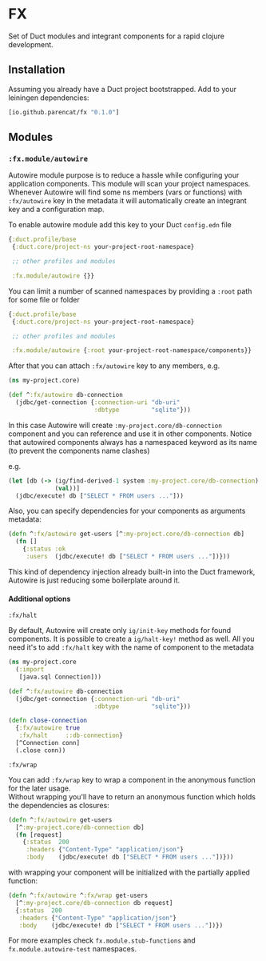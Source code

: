 # FX

Set of Duct modules and integrant components for a rapid clojure development.

## Installation

Assuming you already have a Duct project bootstrapped. 
Add to your leiningen dependencies:

```clojure
[io.github.parencat/fx "0.1.0"]
```

## Modules

### `:fx.module/autowire`

Autowire module purpose is to reduce a hassle while configuring your application components. This module will scan your
project namespaces. Whenever Autowire will find some ns members (vars or functions)
with `:fx/autowire` key in the metadata it will automatically create an integrant key and a configuration map.

To enable autowire module add this key to your Duct `config.edn` file

```clojure
{:duct.profile/base
 {:duct.core/project-ns your-project-root-namespace}

 ;; other profiles and modules

 :fx.module/autowire {}}
```

You can limit a number of scanned namespaces by providing a `:root` path for some file or folder

```clojure
{:duct.profile/base
 {:duct.core/project-ns your-project-root-namespace}

 ;; other profiles and modules

 :fx.module/autowire {:root your-project-root-namespace/components}}
```

After that you can attach `:fx/autowire` key to any members, e.g.

```clojure
(ns my-project.core)

(def ^:fx/autowire db-connection
  (jdbc/get-connection {:connection-uri "db-uri"
                        :dbtype         "sqlite"}))
```

In this case Autowire will create `:my-project.core/db-connection` component and you can reference and use
it in other components. Notice that autowired components always has a namespaced keyword as its name 
(to prevent the components name clashes)

e.g.

```clojure
(let [db (-> (ig/find-derived-1 system :my-project.core/db-connection)
             (val))]
  (jdbc/execute! db ["SELECT * FROM users ..."]))
```

Also, you can specify dependencies for your components as arguments metadata:

```clojure
(defn ^:fx/autowire get-users [^:my-project.core/db-connection db]
  (fn []
    {:status :ok
     :users  (jdbc/execute! db ["SELECT * FROM users ..."])}))
```

This kind of dependency injection already built-in into the Duct framework, 
Autowire is just reducing some boilerplate around it.

#### Additional options

`:fx/halt`

By default, Autowire will create only `ig/init-key` methods for found components. 
It is possible to create a `ig/halt-key!` method as well. 
All you need it's to add `:fx/halt` key with the name of component to the metadata 

```clojure
(ns my-project.core
  (:import
   [java.sql Connection]))

(def ^:fx/autowire db-connection
  (jdbc/get-connection {:connection-uri "db-uri"
                        :dbtype         "sqlite"}))

(defn close-connection
  {:fx/autowire true
   :fx/halt     ::db-connection}
  [^Connection conn]
  (.close conn))
```

`:fx/wrap`

You can add `:fx/wrap` key to wrap a component in the anonymous function for the later usage.  
Without wrapping you'll have to return an anonymous function which holds the dependencies as closures:

```clojure
(defn ^:fx/autowire get-users 
  [^:my-project.core/db-connection db]
  (fn [request]
    {:status  200
     :headers {"Content-Type" "application/json"}
     :body    (jdbc/execute! db ["SELECT * FROM users ..."])}))
```

with wrapping your component will be initialized with the partially applied function:

```clojure
(defn ^:fx/autowire ^:fx/wrap get-users
  [^:my-project.core/db-connection db request]
  {:status  200
   :headers {"Content-Type" "application/json"}
   :body    (jdbc/execute! db ["SELECT * FROM users ..."])})
```

For more examples check  `fx.module.stub-functions` and `fx.module.autowire-test` namespaces.

